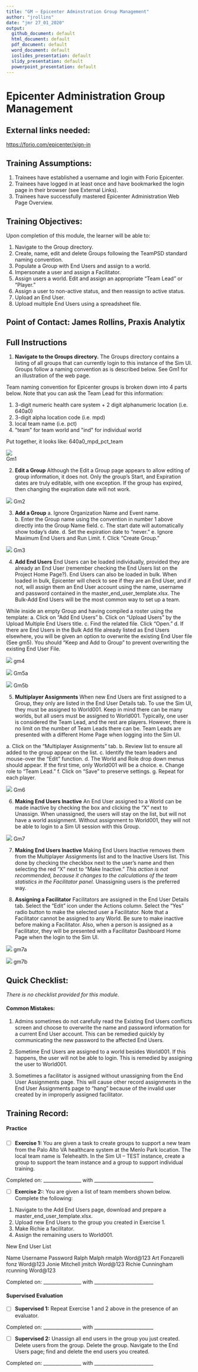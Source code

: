 ```yaml
---
title: "GM – Epicenter Adminstration Group Management"
author: "jrollins"
date: "jmr 27_01_2020"
output: 
  github_document: default
  html_document: default
  pdf_document: default
  word_document: default
  ioslides_presentation: default
  slidy_presentation: default
  powerpoint_presentation: default
---
```


# Epicenter Administration Group Management

## External links needed:

https://forio.com/epicenter/sign-in

## Training Assumptions:
1.  Trainees have established a username and login with Forio Epicenter.
2.  Trainees have logged in at least once and have bookmarked the login page in their browser (see External Links).
3. Trainees have successfully mastered Epicenter Administration Web Page Overview.

## Training Objectives:
Upon completion of this module, the learner will be able to:

1. Navigate to the Group directory.
2. Create, name, edit and delete Groups following the TeamPSD standard naming convention.
3. Populate a Group with End Users and assign to a world.
4. Impersonate a user and assign a Facilitator.
5. Assign users a world. Edit and assign an appropriate “Team Lead” or “Player.”
6. Assign a user to non-active status, and then reassign to active status.
7. Upload an End User.
8. Upload multiple End Users using a spreadsheet file.    

## Point of Contact: James Rollins, Praxis Analytix

## Full Instructions

1.  **Navigate to the Groups directory.** The Groups directory contains a listing of all groups that can currently login to this instance of the Sim UI. Groups follow a naming convention as is described below. See Gm1 for an illustration of the web page.

Team naming convention for Epicenter groups is broken down into 4 parts below. Note that you can ask the Team Lead for this information:
1.	3-digit numeric health care system + 2 digit alphanumeric location (i.e. 640a0)
2.	3-digit alpha location code (i.e. mpd)
3.	local team name (i.e. pct)
4.	"team" for team world and "ind" for individual world

Put together, it looks like: 640a0_mpd_pct_team

![](https://github.com/lzim/teampsd/blob/master/resources/training_guides/mtl_how_facilitate/graphics/gm1.png)  
Gm1

2.  **Edit a Group**
Although the Edit a Group page appears to allow editing of group information, it does not.  Only the group’s Start, and Expiration dates are truly editable, with one exception.  If the group has expired, then changing the expiration date will not work. 

![](https://github.com/lzim/teampsd/blob/master/resources/training_guides/mtl_how_facilitate/graphics/Gm2.png) 
Gm2

3. **Add a Group**
a. Ignore Organization Name and Event name.  
b. Enter the Group name using the convention in number 1 above directly into the Group Name field. 
c. The start date will automatically show today’s date. 
d. Set the expiration date to “never.”
e. Ignore Maximum End Users and Run Limit.
f. Click “Create Group.”

 
![](https://github.com/lzim/teampsd/blob/master/resources/training_guides/mtl_how_facilitate/graphics/Gm3.png)
Gm3

4. **Add End Users**
End Users can be loaded individually, provided they are already an End User (remember checking the End Users list on the Project Home Page?). End Users can also be loaded in bulk. When loaded in bulk, Epicenter will check to see if they are an End User, and if not, will assign them an End User account using the name, username and password contained in the master_end_user_template.xlsx. The Bulk-Add End Users will be the most common way to set up a team.

While inside an empty Group and having compiled a roster using the template:
a. Click on “Add End Users”
b. Click on “Upload Users” by the Upload Multiple End Users title.
c. Find the related file. Click “Open.”
d. If there are End Users in the Bulk Add file already listed as End Users elsewhere, you will be given an option to overwrite the existing End User file (See gm5). You should “Keep and Add to Group” to prevent overwriting the existing End User File.

 
![](https://github.com/lzim/teampsd/blob/master/resources/training_guides/mtl_how_facilitate/graphics/gm4.png)
gm4

![](https://github.com/lzim/teampsd/blob/master/resources/training_guides/mtl_how_facilitate/graphics/gm5a.png)
Gm5a

![](https://github.com/lzim/teampsd/blob/master/resources/training_guides/mtl_how_facilitate/graphics/gm5b.png)
Gm5b

5. **Multiplayer Assignments**
When new End Users are first assigned to a Group, they only are listed in the End User Details tab.  To use the Sim UI, they must be assigned to World001.  Keep in mind there can be many worlds, but all users must be assigned to World001.  Typically, one user is considered the Team Lead, and the rest are players.  However, there is no limit on the number of Team Leads there can be. Team Leads are presented with a different Home Page when logging into the Sim UI.

a. Click on the “Multiplayer Assignments” tab. 
b. Review list to ensure all added to the group appear on the list.
c. Identify the team leaders and mouse-over the “Edit” function. 
d. The World and Role drop down menus should appear. If the first time, only World001 will be a choice. 
e. Change role to “Team Lead.”
f. Click on “Save” to preserve settings.
g. Repeat for each player.

 
![](https://github.com/lzim/teampsd/blob/master/resources/training_guides/mtl_how_facilitate/graphics/gm6.png)
Gm6

6.  **Making End Users Inactive**
An End User assigned to a World can be made inactive by checking the box and clicking the “X” next to Unassign. When unassigned, the users will stay on the list, but will not have a world assignment.  Without assignment to World001, they will not be able to login to a Sim UI session with this Group.

 
![](https://github.com/lzim/teampsd/blob/master/resources/training_guides/mtl_how_facilitate/graphics/gm7.png)
Gm7

7. **Making End Users Inactive**
Making End Users Inactive removes them from the Multiplayer Assignments list and to the Inactive Users list. This done by checking the checkbox next to the user’s name and then selecting the red “X” next to “Make Inactive.” _This action is not recommended, because it changes to the calculations of the team statistics in the Facilitator panel._ Unassigning users is the preferred way. 

8.  **Assigning a Facilitator**
Facilitators are assigned in the End User Details tab.  Select the “Edit” icon under the Actions column. Select the “Yes” radio button to make the selected user a Facilitator.  Note that a Facilitator cannot be assigned to any World.  Be sure to make inactive before making a Facilitator. Also, when a person is assigned as a Facilitator, they will be presented with a Facilitator Dashboard Home Page when the login to the Sim UI. 

![](https://github.com/lzim/teampsd/blob/master/resources/training_guides/mtl_how_facilitate/graphics/7a.png)
gm7a

![](https://github.com/lzim/teampsd/blob/master/resources/training_guides/mtl_how_facilitate/graphics/gm7b.png)
gm7b

## Quick Checklist:

_There is no checklist provided for this module._

#### Common Mistakes:

1. Admins sometimes do not carefully read the Existing End Users conflicts screen and choose to overwrite the name and password information for a current End User account. This can be remedied quickly by communicating the new password to the affected End Users.

2. Sometime End Users are assigned to a world besides World001.  If this happens, the user will not be able to login. This is remedied by assigning the user to World001.

3. Sometimes a facilitator is assigned without unassigning from the End User Assignments page. This will cause other record assignments in the End User Assignments page to “hang” because of the invalid user created by in improperly assigned facilitator.  


## Training Record:
#### Practice
###
- [ ] **Exercise 1:** You are given a task to create groups to support a new team from the Palo Alto VA healthcare system at the Menlo Park location.  The local team name is Telehealth. In the Sim UI – TEST instance, create a group to support the team instance and a group to support individual training.

Completed on: ________________ with _________________________ 

- [ ] **Exercise 2:**: You are given a list of team members shown below. Complete the following:  
1. Navigate to the Add End Users page, download and prepare a master_end_user_template.xlsx.  
2. Upload new End Users to the group you created in Exercise 1.
3. Make Richie a facilitator.
4. Assign the remaining users to World001.

New End User List

Name          	   Username       Password
Ralph Malph   	   rmalph		      Word@123
Art Fonzarelli 	   fonz		        Word@123
Jonie Mitchell	   jmitch	        Word@123
Richie Cunningham  rcunning	      Word@123		

Completed on: ________________ with _________________________  

#### Supervised Evaluation 

- [ ] **Supervised 1:** Repeat Exercise 1 and 2 above in the presence of an evaluator.
        
Completed on: ________________ with _________________________  

- [ ] **Supervised 2:** Unassign all end users in the group you just created. Delete users from the group.  Delete the group.  Navigate to the End Users page; find and delete the end users you created.
        
Completed on: ________________ with _________________________  

